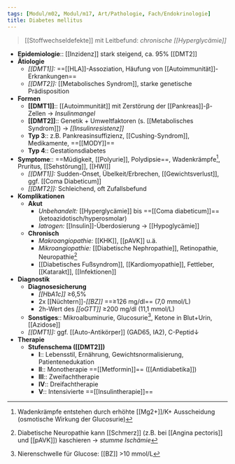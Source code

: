 ```yaml
---
tags: [Modul/m02, Modul/m17, Art/Pathologie, Fach/Endokrinologie]
title: Diabetes mellitus
---
```

> [[Stoffwechseldefekte]] mit Leitbefund: *chronische [[Hyperglycämie]]*
- **Epidemiologie**:: [[Inzidenz]] stark steigend, ca. 95% [[DMT2]]
- **Ätiologie**
	- *[[DMT1]]:* ==[[HLA]]-Assoziation, Häufung von [[Autoimmunität]]-Erkrankungen==
	- *[[DMT2]]:* [[Metabolisches Syndrom]], starke genetische Prädisposition
- **Formen**
	- **[[DMT1]]**:: [[Autoimmunität]] mit Zerstörung der [[Pankreas]]-β-Zellen →  *Insulinmangel*
	- **[[DMT2]]**:: Genetik + Umweltfaktoren (s. [[Metabolisches Syndrom]]) → *[[Insulinresistenz]]*
	- **Typ 3**:: z.B. Pankreasinsuffizienz, [[Cushing-Syndrom]], Medikamente, ==[[MODY]]==
	- **Typ 4**:: Gestationsdiabetes
- **Symptome**:: ==Müdigkeit, [[Polyurie]], Polydipsie==, Wadenkrämpfe[^3], Pruritus, [[Sehstörung]], [[HWI]]
	- *[[DMT1]]:* Sudden-Onset, Übelkeit/Erbrechen, [[Gewichtsverlust]], ggf. [[Coma Diabeticum]]
	- *[[DMT2]]:* Schleichend, oft Zufallsbefund
- **Komplikationen**
	- **Akut**
		- *Unbehandelt:* [[Hyperglycämie]] bis ==[[Coma diabeticum]]== (ketoazidotisch/hyperosmolar)
		- *Iatrogen:* [[Insulin]]-Überdosierung → [[Hypoglycämie]]
	- **Chronisch**
		- *Makroangiopathie:* [[KHK]], [[pAVK]] u.ä.
		- *Mikroangiopathie:* [[Diabetische Nephropathie]], Retinopathie, Neuropathie[^5]
		- [[Diabetisches Fußsyndrom]], [[Kardiomyopathie]], Fettleber, [[Katarakt]], [[Infektionen]]
- **Diagnostik**
	- **Diagnosesicherung**
		- *[[HbA1c]]* ≥6,5%
		- 2x [[Nüchtern]]-*[[BZ]]* ==≥126 mg/dl== (7,0 mmol/L)
		- 2h-Wert des *[[oGTT]]* ≥200 mg/dl (11,1 mmol/L)
	- **Sonstiges**:: Mikroalbuminurie, Glucosurie[^2], Ketone in Blut+Urin, [[Azidose]]
	- *[[DMT1]]:* ggf. [[Auto-Antikörper]] (GAD65, IA2), C-Peptid↓
- **Therapie**
	- **Stufenschema ([[DMT2]])**
		- **I**:: Lebensstil, Ernährung, Gewichtsnormalisierung, Patientenedukation
		- **II**:: Monotherapie ==[[Metformin]]== ([[Antidiabetika]])
		- **III**:: Zweifachtherapie
		- **IV**:: Dreifachtherapie
		- **V**:: Intensivierte ==[[Insulintherapie]]==









[^1]: Abends nur 1 IE [[Insulin]] / 60 mg/dl [[BZ]]-Senkung, um nächtliche Hypoglycämien zu vermeiden
[^2]: Nierenschwelle für Glucose: [[BZ]] >10 mmol/L
[^3]: Wadenkrämpfe entstehen durch erhöhte [[Mg2+]]/K+ Ausscheidung (osmotische Wirkung der Glucosurie)
[^5]: Diabetische Neuropathie kann [[Schmerz]] (z.B. bei [[Angina pectoris]] und [[pAVK]]) kaschieren → *stumme Ischämie*